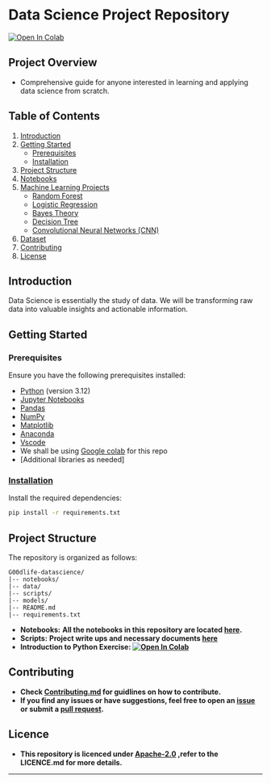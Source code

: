 
# Data Science Project Repository
<a href="https://colab.research.google.com/drive/1r4-o2mMRvXwmvKiDNLuE-SsvrJgyxi_g#scrollTo=7mjGtqJmZxgW" target="_parent"><img src="https://colab.research.google.com/assets/colab-badge.svg" alt="Open In Colab"/></a>
## Project Overview

- Comprehensive guide for anyone interested in learning and applying data science from scratch.
## Table of Contents

1. [Introduction](#introduction)
2. [Getting Started](#getting-started)
   - [Prerequisites](#prerequisites)
   - [Installation](https://github.com/swalehmwadime/G00dlife-datascience/blob/main/Contributing.md)
3. [Project Structure](#project-structure)
4. [Notebooks](https://github.com/swalehmwadime/G00dlife-datascience/blob/main/Notebook_links.md)
5. [Machine Learning Projects](#machine-learning-projects)
   - [Random Forest](https://colab.research.google.com/drive/1E6SUVg0U7JzkikkXCPIlSVaSuG_Ma1iL#scrollTo=n4JCAoOGYOkh)
   - [Logistic Regression](https://colab.research.google.com/drive/1eZP7a6Ss1m9yAcpXjqYbclJ1qX34zpaN#scrollTo=0AiNqv2LrSKU)
   - [Bayes Theory](https://colab.research.google.com/drive/1ePDoO5bz1TSkbC6r5f4xjivqTV0xLI2O#scrollTo=0dSMlEx3KoL4)
   - [Decision Tree](https://colab.research.google.com/drive/1b6QTAaPerHGlT1NC4uV4v7w3I2bA0kgo#scrollTo=cf7bKZIZIXVA)
   - [Convolutional Neural Networks (CNN)](https://colab.research.google.com/drive/11oTKn-_DsMX5716Esg9wMTO4Mkr5l6Su#scrollTo=DyJ2w63lXWQX)   
6. [Dataset](#dataset)
7. [Contributing](#contributing)
8. [License](https://github.com/swalehmwadime/G00dlife-datascience/blob/main/LICENSE)

## Introduction 
Data Science is essentially the study of data. We will be transforming raw data into valuable insights and actionable information.
## Getting Started

### Prerequisites

Ensure you have the following prerequisites installed:

- [Python](https://www.python.org/) (version 3.12)
- [Jupyter Notebooks](https://jupyter.org/)
- [Pandas](https://pandas.pydata.org/)
- [NumPy](https://numpy.org/)
- [Matplotlib](https://matplotlib.org/)
- [Anaconda](https://www.anaconda.com/download)
- [Vscode](https://code.visualstudio.com/download)
- We shall be using [Google colab](https://colab.google/) for this repo
- [Additional libraries as needed]

### [Installation](https://github.com/swalehmwadime/G00dlife-datascience/blob/main/Contributing.md)

Install the required dependencies:

```bash
pip install -r requirements.txt
```

## Project Structure

The repository is organized as follows:

```
G00dlife-datascience/
|-- notebooks/
|-- data/
|-- scripts/
|-- models/
|-- README.md
|-- requirements.txt
```

- **Notebooks:** <b>All the notebooks in this repository are located [here](https://github.com/swalehmwadime/G00dlife-datascience/blob/main/Notebook_links.md).</b>
- **Scripts:** <b>Project write ups and necessary documents [here](https://github.com/swalehmwadime/G00dlife-datascience/tree/main/Scripts)
- **Introduction to Python Exercise:** <a href="https://colab.research.google.com/drive/1eLem7h6zmmqa0UKoAgtV_0v0aAJi3fEA?authuser=0#scrollTo=HfR4zYkH9zjJ" target="_parent"><img src="https://colab.research.google.com/assets/colab-badge.svg" alt="Open In Colab"/></a>
## Contributing
- Check [Contributing.md](https://github.com/swalehmwadime/G00dlife-datascience/blob/main/Contributing.md) for guidlines on how to contribute.<br>
- If you find any issues or have suggestions, feel free to open an [issue](https://github.com/swalehmwadime/G00dlife-datascience/issues) 
or submit a [pull request](https://github.com/swalehmwadime/G00dlife-datascience/pulls). <br>


## Licence 
- This repository is licenced under [Apache-2.0](https://github.com/swalehmwadime/G00dlife-datascience/blob/main/LICENSE) ,refer to the LICENCE.md for more details.
---
